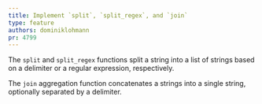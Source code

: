 ```yaml
---
title: Implement `split`, `split_regex`, and `join`
type: feature
authors: dominiklohmann
pr: 4799
---
```


The `split` and `split_regex` functions split a string into a list of strings
based on a delimiter or a regular expression, respectively.

The `join` aggregation function concatenates a strings into a single string,
optionally separated by a delimiter.
